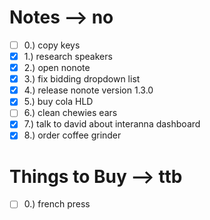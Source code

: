 # Notes --> no
- [ ] 0.) copy keys
- [x] 1.) research speakers
- [x] 2.) open nonote
- [x] 3.) fix bidding dropdown list
- [x] 4.) release nonote version 1.3.0
- [x] 5.) buy cola HLD
- [ ] 6.) clean chewies ears
- [x] 7.) talk to david about interanna dashboard
- [x] 8.) order coffee grinder

# Things to Buy --> ttb
- [ ] 0.) french press

